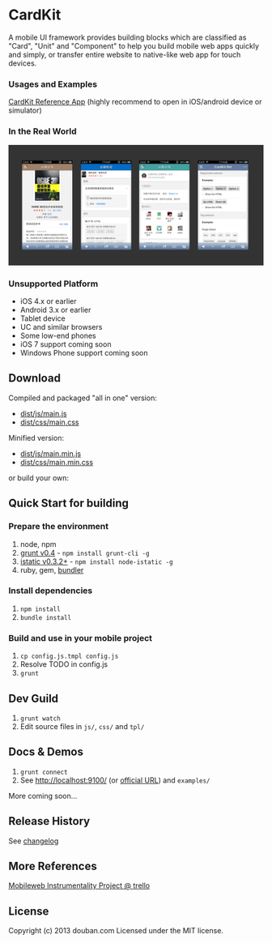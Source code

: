 <!---
layout: intro
title: CardKit
-->

# CardKit

A mobile UI framework provides building blocks which are classified as "Card", "Unit" and "Component" to help you build mobile web apps quickly and simply, or transfer entire website to native-like web app for touch devices.

### Usages and Examples

[CardKit Reference App](http://ozjs.org/CardKit/refapp) (highly recommend to open in iOS/android device or simulator)

### In the Real World

![douban apps](screenshot/doubanapp.png)

### Unsupported Platform

* iOS 4.x or earlier
* Android 3.x or earlier
* Tablet device
* UC and similar browsers
* Some low-end phones
* iOS 7 support coming soon
* Windows Phone support coming soon

## Download

Compiled and packaged "all in one"  version:

* [dist/js/main.js](https://github.com/douban-f2e/CardKit/blob/master/dist/js/main.js)
* [dist/css/main.css](https://github.com/douban-f2e/CardKit/blob/master/dist/css/main.css)

Minified version:

* [dist/js/main.min.js](https://github.com/douban-f2e/CardKit/blob/master/dist/js/main.min.js)
* [dist/css/main.min.css](https://github.com/douban-f2e/CardKit/blob/master/dist/css/main.min.css)

or build your own:

## Quick Start for building

### Prepare the environment

1. node, npm
2. [grunt v0.4](http://gruntjs.com/getting-started) - `npm install grunt-cli -g`
3. [istatic v0.3.2+](https://ozjs.org/istatic) - `npm install node-istatic -g`
4. ruby, gem, [bundler](http://gembundler.com/)

### Install dependencies

1. `npm install`
2. `bundle install`

### Build and use in your mobile project

1. `cp config.js.tmpl config.js`
2. Resolve TODO in config.js
3. `grunt`

## Dev Guild

1. `grunt watch`
2. Edit source files in `js/`, `css/` and `tpl/`

## Docs & Demos

1. `grunt connect`
2. See [http://localhost:9100/](http://localhost:9001/) (or [official URL](http://ozjs.org/CardKit/refapp)) and `examples/`

More coming soon...

## Release History

See [changelog](https://github.com/douban-f2e/CardKit/wiki/Changelog)

## More References

[Mobileweb Instrumentality Project @ trello](https://trello.com/board/mobileweb-instrumentality-project/51357199230922201c0007ef)

## License

Copyright (c) 2013 douban.com
Licensed under the MIT license.

